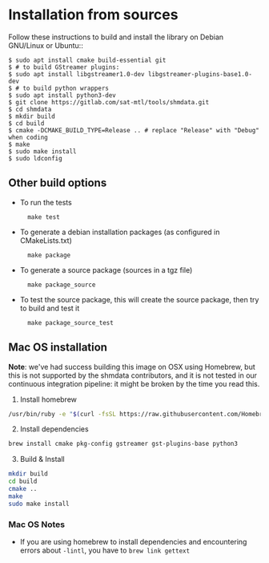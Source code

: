 # Installation from sources
Follow these instructions to build and install the library on Debian GNU/Linux or Ubuntu::

    $ sudo apt install cmake build-essential git
    $ # to build GStreamer plugins:
    $ sudo apt install libgstreamer1.0-dev libgstreamer-plugins-base1.0-dev
    $ # to build python wrappers 
    $ sudo apt install python3-dev
    $ git clone https://gitlab.com/sat-mtl/tools/shmdata.git
    $ cd shmdata
    $ mkdir build
    $ cd build
    $ cmake -DCMAKE_BUILD_TYPE=Release .. # replace "Release" with "Debug" when coding
    $ make
    $ sudo make install
    $ sudo ldconfig
  
  
## Other build options

* To run the tests

        make test
    
* To generate a debian installation packages (as configured in CMakeLists.txt)

        make package
        
* To generate a source package (sources in a tgz file) 

        make package_source
        
* To test the source package, this will create the source package, then try to build and test it

        make package_source_test


## Mac OS installation

**Note**: we've had success building this image on OSX using Homebrew, but this is not supported by the shmdata contributors, and it is not tested in our continuous integration pipeline: it might be broken by the time you read this.

1. Install homebrew

```bash
/usr/bin/ruby -e "$(curl -fsSL https://raw.githubusercontent.com/Homebrew/install/master/install)"
```

2. Install dependencies

```bash
brew install cmake pkg-config gstreamer gst-plugins-base python3
```

3. Build & Install
```bash
mkdir build
cd build
cmake ..
make
sudo make install
```

### Mac OS Notes
* If you are using homebrew to install dependencies and encountering errors about ```-lintl```, you have to ```brew link gettext```
